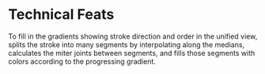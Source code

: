 # Technical Feats

To fill in the gradients showing stroke direction and order in the unified view,
splits the stroke into many segments by interpolating along the medians,
calculates the miter joints between segments, and fills those segments with
colors according to the progressing gradient.



